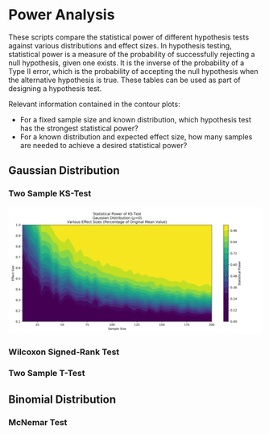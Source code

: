 # Power Analysis
These scripts compare the statistical power of different hypothesis tests against various distributions and effect sizes. In hypothesis testing, statistical power is a measure of the probability of successfully rejecting a null hypothesis, given one exists. It is the inverse of the probability of a Type II error, which is the probability of accepting the null hypothesis when the alternative hypothesis is true. These tables can be used as part of designing a hypothesis test.

Relevant information contained in the contour plots:
- For a fixed sample size and known distribution, which hypothesis test has the strongest statistical power?
- For a known distribution and expected effect size, how many samples are needed to achieve a desired statistical power?


## Gaussian Distribution
### Two Sample KS-Test
![Two Sample KS-Test.](https://github.com/lucascarter0/data-science-tools/blob/master/power_analysis/ks_gaussian.png)
### Wilcoxon Signed-Rank Test

### Two Sample T-Test

## Binomial Distribution
### McNemar Test
